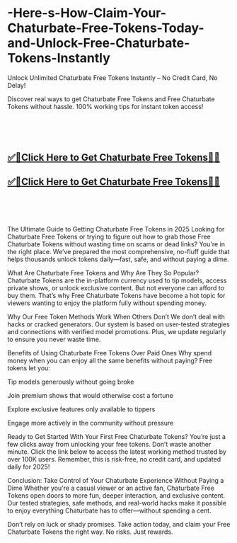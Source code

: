 # -Here-s-How-Claim-Your-Chaturbate-Free-Tokens-Today-and-Unlock-Free-Chaturbate-Tokens-Instantly


Unlock Unlimited Chaturbate Free Tokens Instantly – No Credit Card, No Delay!

Discover real ways to get Chaturbate Free Tokens and Free Chaturbate Tokens without hassle. 100% working tips for instant token access!

<br><br><br>
<b><h2><a href="https://searchoptima.org/free-chaturbate-tokens/">✅🎯Click Here to Get Chaturbate Free Tokens🎯✅</a>

</h2></b>

<b><h2><a href="https://searchoptima.org/free-chaturbate-tokens/">✅🎯Click Here to Get Chaturbate Free Tokens🎯✅</a>

</h2></b> <br><br><br>


The Ultimate Guide to Getting Chaturbate Free Tokens in 2025
Looking for Chaturbate Free Tokens or trying to figure out how to grab those Free Chaturbate Tokens without wasting time on scams or dead links? You're in the right place. We’ve prepared the most comprehensive, no-fluff guide that helps thousands unlock tokens daily—fast, safe, and without paying a dime.

What Are Chaturbate Free Tokens and Why Are They So Popular?
Chaturbate Tokens are the in-platform currency used to tip models, access private shows, or unlock exclusive content. But not everyone can afford to buy them. That’s why Free Chaturbate Tokens have become a hot topic for viewers wanting to enjoy the platform fully without spending money.



Why Our Free Token Methods Work When Others Don’t
We don’t deal with hacks or cracked generators. Our system is based on user-tested strategies and connections with verified model promotions. Plus, we update regularly to ensure you never waste time.

Benefits of Using Chaturbate Free Tokens Over Paid Ones
Why spend money when you can enjoy all the same benefits without paying? Free tokens let you:

Tip models generously without going broke

Join premium shows that would otherwise cost a fortune

Explore exclusive features only available to tippers

Engage more actively in the community without pressure


Ready to Get Started With Your First Free Chaturbate Tokens?
You’re just a few clicks away from unlocking your free tokens. Don’t waste another minute. Click the link below to access the latest working method trusted by over 100K users. Remember, this is risk-free, no credit card, and updated daily for 2025!


Conclusion: Take Control of Your Chaturbate Experience Without Paying a Dime
Whether you're a casual viewer or an active fan, Chaturbate Free Tokens open doors to more fun, deeper interaction, and exclusive content. Our tested strategies, safe methods, and real-world hacks make it possible to enjoy everything Chaturbate has to offer—without spending a cent.

Don’t rely on luck or shady promises. Take action today, and claim your Free Chaturbate Tokens the right way. No risks. Just rewards.


